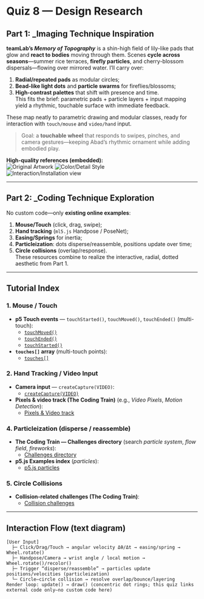 
# Quiz 8 — Design Research

## Part 1: _Imaging Technique Inspiration
**teamLab’s _Memory of Topography_** is a shin-high field of lily-like pads that glow and **react to bodies** moving through them. Scenes **cycle across seasons**—summer rice terraces, **firefly particles**, and cherry-blossom dispersals—flowing over mirrored water. I’ll carry over:  
1) **Radial/repeated pads** as modular circles;  
2) **Bead-like light dots** and **particle swarms** for fireflies/blossoms;  
3) **High-contrast palettes** that shift with presence and time.  
This fits the brief: parametric pads + particle layers + input mapping yield a rhythmic, touchable surface with immediate feedback.

These map neatly to parametric drawing and modular classes, ready for interaction with `touch/mouse` and `video/hand` input.

> Goal: a **touchable wheel** that responds to swipes, pinches, and camera gestures—keeping Abad’s rhythmic ornament while adding embodied play.

**High-quality references (embedded):**  
![Original Artwork](https://artlogic-res.cloudinary.com/w_1200,c_limit,f_auto,fl_lossy,q_auto/artlogicstorage/pacitaabad/images/view/858010e9ae81a7e52bf615e35c22bafb/pacitaabad-prints-sugar-donuts-2003.jpg) 
![Color/Detail Style](https://images.squarespace-cdn.com/content/v1/5d91f0811b06bc4c5b873679/1571499273479-L2XYV28KC0T1UDR3CNGF/20191018_234114.jpg?format=1000w)  
![Interaction/Installation view](https://images.squarespace-cdn.com/content/v1/5d91f0811b06bc4c5b873679/1571492391091-1Z8JAA9ZPLLE7WBUYVV5/20191018_222551.jpg?format=1500w)

---

## Part 2: _Coding Technique Exploration
No custom code—only **existing online examples**:  
1) **Mouse/Touch** (click, drag, swipe);  
2) **Hand tracking** (`ml5.js` Handpose / PoseNet);  
3) **Easing/Springs** for inertia;  
4) **Particleization**: dots disperse/reassemble, positions update over time;  
5) **Circle collisions** (overlap/response).  
These resources combine to realize the interactive, radial, dotted aesthetic from Part 1.

---

## Tutorial Index

### 1. Mouse / Touch
- **p5 Touch events** — `touchStarted()`, `touchMoved()`, `touchEnded()` (multi-touch):  
  - [`touchMoved()`](https://p5js.org/reference/p5/touchMoved/)
  - [`touchEnded()`](https://p5js.org/reference/p5/touchEnded/)
  - [`touchStarted()`](https://p5js.org/reference/p5/touchStarted/)
- **`touches[]` array** (multi-touch points):  
  - [`touches[]`](https://p5js.org/reference/p5/touches/)

### 2. Hand Tracking / Video Input
- **Camera input** — `createCapture(VIDEO)`:  
  - [`createCapture(VIDEO)`](https://p5js.org/reference/p5/createCapture/)
- **Pixels & video track (The Coding Train)** (e.g., *Video Pixels*, *Motion Detection*):  
  - [Pixels & Video track](https://thecodingtrain.com/pixels)

### 4. Particleization (disperse / reassemble)
- **The Coding Train — Challenges directory** (search *particle system*, *flow field*, *fireworks*):  
  - [Challenges directory](https://thecodingtrain.com/challenges)
- **p5.js Examples index** (*particles*):  
  - [p5.js particles](https://p5js.org/examples/classes-and-objects-connected-particles/)

### 5. Circle Collisions
- **Collision-related challenges (The Coding Train)**:  
  - [Collision challenges](https://editor.p5js.org/codingtrain/sketches/3DrBb8LCp)


---

## Interaction Flow (text diagram)
```text
[User Input]
  ├─ Click/Drag/Touch → angular velocity Δθ/Δt → easing/spring → Wheel.rotate()
  ├─ Handpose/Camera → wrist angle / local motion → Wheel.rotate()/recolor()
  ├─ Trigger “disperse/reassemble” → particles update positions/velocities (particleization)
  └─ Circle–circle collision → resolve overlap/bounce/layering
Render loop: update() → draw() (concentric dot rings; this quiz links external code only—no custom code here)
